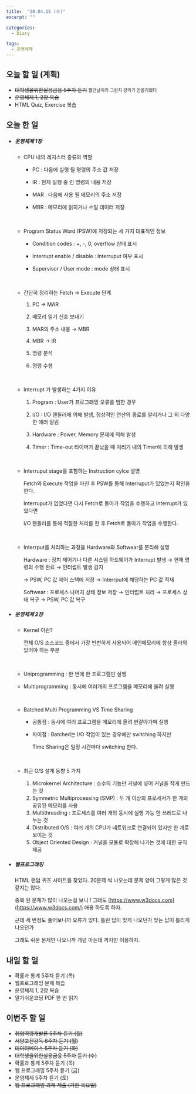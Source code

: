 ```yaml
---
title:  "20.04.15 (수)"
excerpt: ""

categories:
  - Diary

tags:
  - 운영체제
---
```


## 오늘 할 일 (계획)

- ~~대학생을위한실용금융 5주차 듣기~~ <span style="font-size:12px">빨간날이라 그런지 강의가 안올라왔다</span>
- ~~운영체제 1, 2장 복습~~
- HTML Quiz, Exercise 복습

## 오늘 한 일

- ##### 운영체제 1장

  - CPU 내의 레지스터 종류와 역할

    - PC : 다음에 실행 될 명령의 주소 값 저장

    - IR : 현재 실행 중 인 명령의 내용 저장

    - MAR : 다음에 사용 될 메모리의 주소 저장

    - MBR : 메모리에 읽히거나 쓰일 데이터 저장

      <br>

  - Program Status Word (PSW)에 저장되는 세 가지 대표적인 정보

    - Condition codes : +, -, 0, overflow 상태 표시

    - Interrupt enable / disable : Interruput 여부 표시

    - Supervisor / User mode : mode 상태 표시

      <br>

  - 간단히 정리하는 Fetch &rarr; Execute 단계

    1. PC &rarr; MAR

    2. 메모리 읽기 신호 보내기

    3. MAR의 주소 내용 &rarr; MBR

    4. MBR &rarr; IR

    5. 명령 분석

    6. 명령 수행

       <br>

  - Interrupt 가 발생하는 4가지 이유

    1. Program : User가 프로그래밍 오류를 범한 경우

    2. I/O : I/O 핸들러에 의해 발생, 정상적인 연산의 종료를 알리거나 그 외 다양한 에러 알림

    3. Hardware : Power, Memory 문제에 의해 발생

    4. Timer : Time-out 타이머가 끝났을 때 처리기 내의 Timer에 의해 발생

       <br>

  - Interruput stage를 포함하는 Instruction cylce 설명

    Fetch와 Execute 작업을 마친 후 PSW를 통해 Interruput가 있었는지 확인을 한다.

    Interruput가 없었다면 다시 Fetch로 돌아가 작업을 수행하고 Interrupt가 있었다면

    I/O 핸들러를 통해 적절한 처리를 한 후 Fetch로 돌아가 작업을 수행한다.

    <br>

  - Interrput를 처리하는 과정을 Hardware와 Softwear를 분리해 설명

    Hardware : 장치 제어기나 다른 시스템 하드웨어가 Interrupt 발생 &rarr; 현재 명령의 수행 완료 &rarr; 인터럽트 발생 감지

    &rarr; PSW, PC 값 제어 스택에 저장 &rarr; Interrput에 해당하는 PC 값 적재

    Softwear : 프로세스 나머지 상태 정보 저장 &rarr; 인터럽트 처리 &rarr; 프로세스 상태 복구 &rarr; PSW, PC 값 복구
  
- ##### 운영체제 2장

  - Kernel 이란?

    전체 O/S 소스코드 중에서 가장 빈번하게 사용되어 메인메모리에 항상 올라와 있어야 하는 부분

    <br>

  - Uniprogramming : 한 번에 한 프로그램만 실행

  - Multiprogramming : 동시에 여러개의 프로그램을 메모리에 올려 실행

    <br>

  - Batched Multi Programming VS Time Sharing

    - 공통점 : 동시에 여러 프로그램을 메모리에 올려 번갈아가며 실행

    - 차이점 : Batched는 I/O 작업이 있는 경우에만 switching 하지만

      Time Sharing은 일정 시간마다 switching 한다.

      <br>

  - 최근 O/S 설계 동향 5 가지

    1. Microkernel Architecture : 소수의 기능만 커널에 넣어 커널을 작게 만드는 것
    2. Symmetric Multiprocessing (SMP) : 두 개 이상의 프로세서가 한 개의 공유된 메모리를 사용
    3. Multithreading : 프로세스를 여러 개의 동시에 실행 가능 한 쓰레드로 나누는 것
    4. Distributed O/S : 여러 개의 CPU가 네트워크로 연결되어 있지만 한 개로 보이는 것
    5. Object Oriented Design : 커널을 모듈로 확장해 나가는 것에 대한 규칙 제공

- ##### 웹프로그래밍

  HTML 랜덤 퀴즈 사이트를 찾았다. 20문제 씩 나오는데 문제 양이 그렇게 많은 것 같지는 않다.

  중복 된 문제가 많이 나오는걸 보니 ! 그래도 [https://www.w3docs.com](https://www.w3docs.com/) 애용 하도록 하자.

  근데 세 번정도 풀어보니까 오류가 있다. 틀린 답이 맞게 나오던가 맞는 답이 틀리게 나오던가

  그래도 쉬운 문제만 나오니까 개념 아는데 까지만 이용하자.

## 내일 할 일

- 확률과 통계 5주차 듣기 (목)
- 웹프로그래밍 문제 복습
- 운영체제 1, 2장 복습
- 알기쉬운코딩 PDF 한 번 읽기

## 이번주 할 일

- ~~취업역량개발론 5주차 듣기 (월)~~
- ~~서양고전강독 6주차 듣기 (월)~~
- ~~데이터베이스 5주차 듣기 (화)~~
- ~~대학생을위한실용금융 5주차 듣기 (수)~~
- 확률과 통계 5주차 듣기 (목)
- 웹 프로그래밍 5주차 듣기 (금)
- 운영체제 5주차 듣기 (토)
- ~~웹 프로그래밍 과제 제출 (기한 목요일)~~